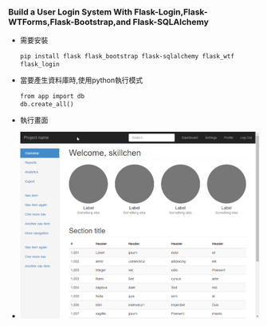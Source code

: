 ### Build a User Login System With Flask-Login,Flask-WTForms,Flask-Bootstrap,and Flask-SQLAlchemy
-   需要安裝 
    
        pip install flask flask_bootstrap flask-sqlalchemy flask_wtf flask_login 
-   當要產生資料庫時,使用python執行模式

        from app import db
        db.create_all()
        
-   執行畫面
-   ![](static/snapscreen.png)